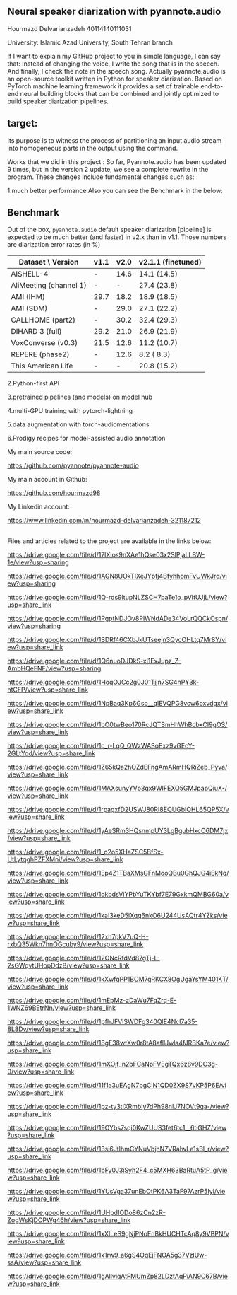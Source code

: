 ## Neural speaker diarization with pyannote.audio

Hourmazd Delvarianzadeh 40114140111031

University: Islamic Azad University, South Tehran branch

If I want to explain my GitHub project to you in simple language, I can say that:
Instead of changing the voice,
I write the song that is in the speech. And finally, I check the note in the speech song.
Actually pyannote.audio is an open-source toolkit written in Python for speaker diarization.
Based on PyTorch machine learning framework
it provides a set of trainable end-to-end neural building blocks 
that can be combined and jointly optimized to build speaker diarization pipelines.

##

## target:

Its purpose is to witness the process of partitioning an input audio stream into homogeneous parts in the output using the command.


Works that we did in this project : 
So far, Pyannote.audio has been updated 9 times,
but in the version 2 update, we see a complete rewrite in the program.
These changes include fundamental changes such as:

1.much better performance.Also you can see the Benchmark in the below:

## Benchmark

Out of the box, `pyannote.audio` default speaker diarization [pipeline] is expected to be much better (and faster) in v2.x than in v1.1. Those numbers are diarization error rates (in %)

| Dataset \ Version      | v1.1 | v2.0 | v2.1.1 (finetuned) |
| ---------------------- | ---- | ---- | ------------------ |
| AISHELL-4              | -    | 14.6 | 14.1 (14.5)        |
| AliMeeting (channel 1) | -    | -    | 27.4 (23.8)        |
| AMI (IHM)              | 29.7 | 18.2 | 18.9 (18.5)        |
| AMI (SDM)              | -    | 29.0 | 27.1 (22.2)        |
| CALLHOME (part2)       | -    | 30.2 | 32.4 (29.3)        |
| DIHARD 3 (full)        | 29.2 | 21.0 | 26.9 (21.9)        |
| VoxConverse (v0.3)     | 21.5 | 12.6 | 11.2 (10.7)        |
| REPERE (phase2)        | -    | 12.6 | 8.2 ( 8.3)         |
| This American Life     | -    | -    | 20.8 (15.2)        |



2.Python-first API


3.pretrained pipelines (and models) on model hub


4.multi-GPU training with pytorch-lightning


5.data augmentation with torch-audiomentations


6.Prodigy recipes for model-assisted audio annotation

My main source code:

https://github.com/pyannote/pyannote-audio

My main account in Github:

https://github.com/hourmazd98

My Linkedin account:

https://www.linkedin.com/in/hourmazd-delvarianzadeh-321187212

##

Files and articles related to the project are available in the links below:

https://drive.google.com/file/d/17lXIos9nXAe1hQse03x2SlPjaLLBW-1e/view?usp=sharing

https://drive.google.com/file/d/1AGN8UOkTIXeJYbfj4BfyhhomFvUWkJrq/view?usp=sharing

https://drive.google.com/file/d/1Q-rds9ltupNLZSCH7paTe1o_pVltUJjL/view?usp=share_link

https://drive.google.com/file/d/1PgptNDJOv8PIWNdADe34VoLrQQCkOspn/view?usp=sharing

https://drive.google.com/file/d/1SDRf46CXbJkUTseejn3QycOHLtq7Mr8Y/view?usp=share_link

https://drive.google.com/file/d/1Q6nuoDJDkS-xi1ExJupz_Z-AmbHQeFNF/view?usp=sharing

https://drive.google.com/file/d/1HoqOJCc2g0J01Tjjn7SG4hPY3k-htCFP/view?usp=share_link

https://drive.google.com/file/d/1NpBaq3Kp6Gso__qlEVQPG8vcw6oxvdgx/view?usp=share_link

https://drive.google.com/file/d/1bO0twBeo170RcJQTSmHhWhBcbxCI9gOS/view?usp=share_link

https://drive.google.com/file/d/1c_r-LqQ_QWzWASqExz9vGEoY-2GLtYdd/view?usp=share_link

https://drive.google.com/file/d/1Z65kQa2hOZdEFngAmARmHQRiZeb_Pyva/view?usp=share_link

https://drive.google.com/file/d/1MAXsunyYVp3qx9WIFEXQ5GMJpapQiuX-/view?usp=share_link

https://drive.google.com/file/d/1rpagxfD2USWJ80RI8EQUGblQHL65QP5X/view?usp=share_link

https://drive.google.com/file/d/1yAeSRm3HQsnmpUY3LgBgubHxcO6DM7jx/view?usp=share_link

https://drive.google.com/file/d/1_o2o5XHaZSC5BfSx-UtLytqghPZFXMni/view?usp=share_link

https://drive.google.com/file/d/1Ep4Z1TBaXMsGFnMooQBu0GhQJG4iEkNq/view?usp=share_link

https://drive.google.com/file/d/1okbdsViYPbYuTKYbf7E79GxkmQMBG60a/view?usp=share_link

https://drive.google.com/file/d/1kaI3keD5iXqg6nkO6U244UsAQtr4YZks/view?usp=share_link

https://drive.google.com/file/d/12xh7pkV7uQ-H-rxbQ35Wkn7hnOGcuby9/view?usp=share_link

https://drive.google.com/file/d/12ONcRfdVd87gTj-L-2sGWqvtUHopDdzB/view?usp=share_link

https://drive.google.com/file/d/1kXwfqPP1BOM7qRKCX8OgUgaYsYM401KT/view?usp=share_link

https://drive.google.com/file/d/1mEpMz-zDaWu7FqZrq-E-1WNZ69BEtrNn/view?usp=share_link

https://drive.google.com/file/d/1pfhJFVISWDFg340QlE4Ncl7a35-8L8Dv/view?usp=share_link

https://drive.google.com/file/d/18gF38wtXw0r8tA8afllJwla4fJRBKa7e/view?usp=share_link

https://drive.google.com/file/d/1mXOjf_n2bFCaNpFVEgTQx6z8v9DC3g-0/view?usp=share_link

https://drive.google.com/file/d/11f1a3uEAgN7bgClN1QD0ZX9S7vKP5P6E/view?usp=share_link

https://drive.google.com/file/d/1pz-ty3tlXRmbly7dPh98nlJ7NOVt9qa-/view?usp=share_link

https://drive.google.com/file/d/19OYbs7sqi0KwZUUS3fet6tc1__6tiGHZ/view?usp=share_link

https://drive.google.com/file/d/13si6JtIhmCYNuVbjhN7VRaIwLe1sBl_r/view?usp=share_link

https://drive.google.com/file/d/1bFy0J3iSyh2F4_c5MXH63BaRtuA5tP_g/view?usp=share_link

https://drive.google.com/file/d/1YUsVga37unEbOtPK6A3TaF97AzrP5Iyl/view?usp=share_link

https://drive.google.com/file/d/1UHpdIODo86zCn2zR-ZogWsKjDOPWg46h/view?usp=share_link

https://drive.google.com/file/d/1xXILeS9gNjPNoEnBkHUCHTcAq8y9VBPN/view?usp=share_link

https://drive.google.com/file/d/1x1rw9_a6gS4OqEjFNOA5g37VzlUw-ssA/view?usp=share_link

https://drive.google.com/file/d/1gAllviqAtFMUmZp82LDztAqPiAN9C67B/view?usp=share_link
